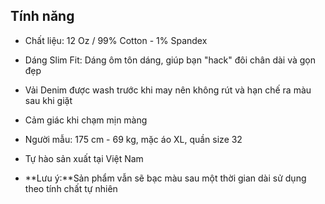 ## Tính năng

-   Chất liệu: 12 Oz / 99% Cotton - 1% Spandex

-   Dáng Slim Fit: Dáng ôm tôn dáng, giúp bạn \"hack\" đôi chân dài và gọn đẹp

-   Vải Denim được wash trước khi may nên không rút và hạn chế ra màu sau khi giặt

-   Cảm giác khi chạm mịn màng

-   Người mẫu: 175 cm - 69 kg, mặc áo XL, quần size 32

-   Tự hào sản xuất tại Việt Nam

-   **Lưu ý:**Sản phẩm vẫn sẽ bạc màu sau một thời gian dài sử dụng theo tính chất tự nhiên
